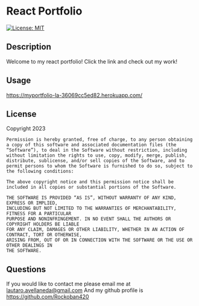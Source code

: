 # React Portfolio       
[![License: MIT](https://img.shields.io/badge/License-MIT-yellow.svg)](https://opensource.org/licenses/MIT)

## Description
Welcome to my react portfolio! Click the link and check out my work!


## Usage

https://myportfolio-la-36069cc5ed82.herokuapp.com/

## License
  Copyright 2023 

    Permission is hereby granted, free of charge, to any person obtaining a copy of this software and associated documentation files (the “Software”), to deal in the Software without restriction, including without limitation the rights to use, copy, modify, merge, publish, distribute, sublicense, and/or sell copies of the Software, and to permit persons to whom the Software is furnished to do so, subject to the following conditions:
    
    The above copyright notice and this permission notice shall be included in all copies or substantial portions of the Software.
    
    THE SOFTWARE IS PROVIDED “AS IS”, WITHOUT WARRANTY OF ANY KIND, EXPRESS OR IMPLIED, 
    INCLUDING BUT NOT LIMITED TO THE WARRANTIES OF MERCHANTABILITY, FITNESS FOR A PARTICULAR 
    PURPOSE AND NONINFRINGEMENT. IN NO EVENT SHALL THE AUTHORS OR COPYRIGHT HOLDERS BE LIABLE 
    FOR ANY CLAIM, DAMAGES OR OTHER LIABILITY, WHETHER IN AN ACTION OF CONTRACT, TORT OR OTHERWISE, 
    ARISING FROM, OUT OF OR IN CONNECTION WITH THE SOFTWARE OR THE USE OR OTHER DEALINGS IN 
    THE SOFTWARE.

## Questions
If you would like to contact me please email me at lautaro.avellaneda@gmail.com
And my github profile is https://github.com/Rockoban420
